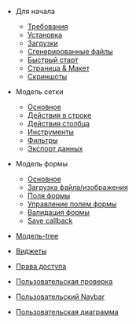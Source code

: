 * Для начала
  * [Требования](/ru/requirements.md)  
  * [Установка](/ru/install.md)
  * [Загрузки](/ru/download.md)
  * [Сгенерированные файлы](/ru/generated_files.md)
  * [Быстрый старт](/ru/quick_start.md)
  * [Страница & Макет](/ru/page_content_layout.md)
  * [Скриншоты](/ru/screenshots.md)

* Модель сетки

  * [Основное](/ru/model_grid_basic_usage.md)
  * [Действия в строке](/ru/model_grid_row_actions.md)
  * [Действия столбца](/ru/model_grid_column_actions.md)
  * [Инструменты](/ru/model_grid_custom_tools.md)
  * [Фильтры](/ru/model_grid_filters.md)
  * [Экспорт данных](/ru/model_grid_data_export.md)

* Модель формы

  * [Основное](/ru/model_form_basic_usage.md)
  * [Загрузка файла/изображения](/ru/model_form_file_image_upload.md)
  * [Поля формы](/ru/model_form_form_fields.md)
  * [Управление полем формы](/ru/model_form_form_field_management.md)
  * [Валидация формы](/ru/model_form_form_validation.md)
  * [Save callback](/ru/model_form_save_callback.md)
  

* [Модель-tree](/ru/model_tree.md)
* [Виджеты](/ru/widgets.md)
* [Права доступа](/ru/permissions.md)
* [Пользовательская проверка](/ru/custom_authentication.md)
* [Пользовательский Navbar](/ru/custom_navbar.md)
* [Пользовательская диаграмма](/ru/custom_chart.md)
